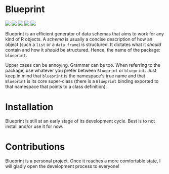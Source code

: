 # Blueprint

<!-- badges: start -->
![](https://img.shields.io/badge/lifecycle-experimental-orange?style=for-the-badge)
![](https://img.shields.io/badge/R%20BUILD-passing-green?style=for-the-badge)
![](https://img.shields.io/badge/R%20CMD%20CHECK-passing-green?style=for-the-badge)
![](https://img.shields.io/badge/covr-100%25-green?style=for-the-badge)
![](https://img.shields.io/badge/testthat-67%20%2F%2067%20OK-green?style=for-the-badge)
<!-- badges: end -->

Blueprint is an efficient generator of data schemas that aims to work for any
kind of R objects. A *schema* is usually a concise description of how an object
(such a `list` or a `data.frame`) is structured. It dictates what it *should*
contain and how it *should* be structured. Hence, the name of the package:
`blueprint`.

Upper cases can be annoying. Grammar can be too. When referring to the package,
use whatever you prefer between `Blueprint` or `blueprint`. Just keep in mind
that `blueprint` is the namespace's true name and that `Blueprint` is its core
super-class (there is a `Blueprint` binding exported to that namespace that
points to a class definition).

# Installation

Blueprint is still at an early stage of its development cycle. Best is to not
install and/or use it for now.

# Contributions

Blueprint is a personal project. Once it reaches a more comfortable
state, I will gladly open the development process to everyone!
